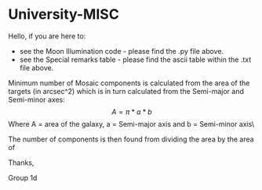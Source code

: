 # University-MISC

Hello, if you are here to:

 - see the Moon Illumination code - please find the .py file above.
 - see the Special remarks table - please find the ascii table within the .txt file above.

Minimum number of Mosaic components is calculated from the area of the targets (in arcsec^2) which is in turn calculated from the Semi-major and Semi-minor axes:
$$A=\pi*a*b$$
Where A = area of the galaxy, a = Semi-major axis and b = Semi-minor axis\\

The number of components is then found from dividing the area by the area of

Thanks,

Group 1d
